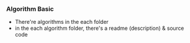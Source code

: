 ### Algorithm Basic

* There're algorithms in the each folder
* in the each algorithm folder, there's a readme (description)  & source code